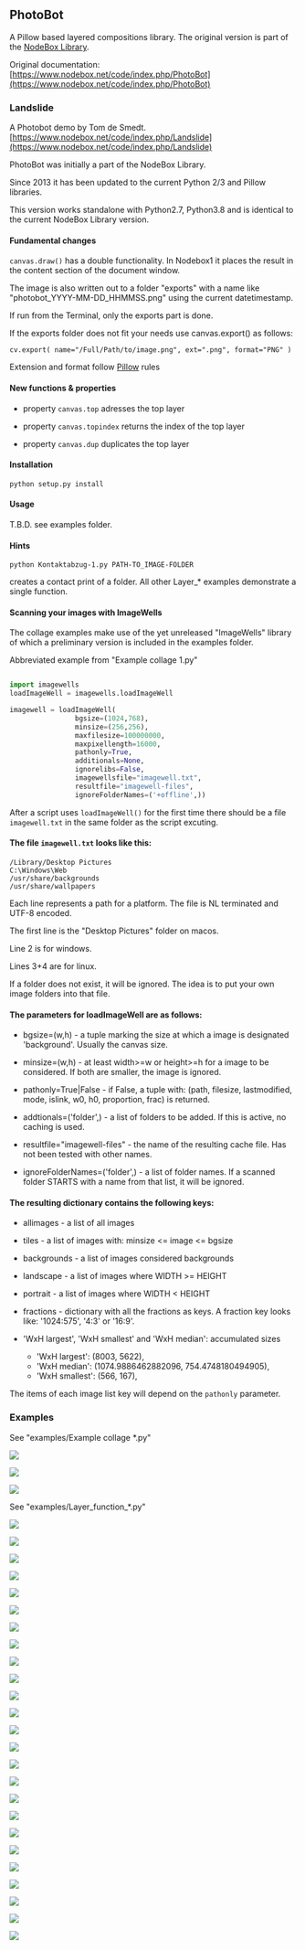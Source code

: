 ## PhotoBot ##

A Pillow based layered compositions library. The original version is part of the [NodeBox Library](https://github.com/karstenw/Library).


Original documentation:
[https://www.nodebox.net/code/index.php/PhotoBot](https://www.nodebox.net/code/index.php/PhotoBot)


### Landslide ###
A Photobot demo by Tom de Smedt.
[https://www.nodebox.net/code/index.php/Landslide](https://www.nodebox.net/code/index.php/Landslide)


PhotoBot was initially a part of the NodeBox Library.

Since 2013 it has been updated to the current Python 2/3 and Pillow libraries.

This version works standalone with Python2.7, Python3.8 and is identical to the current NodeBox Library version.


#### Fundamental changes ####

`canvas.draw()` has a double functionality. In Nodebox1 it places the result in the content section of the document window.

The image is also written out to a folder "exports" with a name like "photobot_YYYY-MM-DD_HHMMSS.png" using the current datetimestamp.

If run from the Terminal, only the exports part is done.

If the exports folder does not fit your needs use canvas.export() as follows:

`cv.export( name="/Full/Path/to/image.png", ext=".png", format="PNG" )`

Extension and format follow [Pillow]() rules



#### New functions & properties ####

- property `canvas.top` adresses the top layer

- property `canvas.topindex` returns the index of the top layer

- property `canvas.dup` duplicates the top layer



#### Installation ####
`python setup.py install`


#### Usage ####

T.B.D. see examples folder.

#### Hints ####

`python Kontaktabzug-1.py PATH-TO_IMAGE-FOLDER`

creates a contact print of a folder. All other Layer_* examples demonstrate a single function.



#### Scanning your images with ImageWells ####

The collage examples make use of the yet unreleased "ImageWells" library of which a preliminary version is included in the examples folder.

Abbreviated example from "Example collage 1.py"

```Python

import imagewells
loadImageWell = imagewells.loadImageWell

imagewell = loadImageWell(
				bgsize=(1024,768),
				minsize=(256,256),
				maxfilesize=100000000,
				maxpixellength=16000,
				pathonly=True,
				additionals=None,
				ignorelibs=False,
				imagewellsfile="imagewell.txt",
				resultfile="imagewell-files",
				ignoreFolderNames=('+offline',))
```


After a script uses `loadImageWell()` for the first time there should be a file `imagewell.txt` in the same folder as the script excuting.


#### The file `imagewell.txt` looks like this: ####

```
/Library/Desktop Pictures
C:\Windows\Web
/usr/share/backgrounds
/usr/share/wallpapers
```
Each line represents a path for a platform. The file is NL terminated and UTF-8 encoded.

The first line is the "Desktop Pictures" folder on macos.

Line 2 is for windows.

Lines 3+4 are for linux.

If a folder does not exist, it will be ignored. The idea is to put your own image folders into that file.



#### The parameters for loadImageWell are as follows: ####

- bgsize=(w,h) - a tuple marking the size at which a image is designated 'background'. Usually the canvas size.

- minsize=(w,h) - at least width>=w or height>=h for a image to be considered. If both are smaller, the image is ignored.

- pathonly=True|False - if False, a tuple with: (path, filesize, lastmodified, mode, islink, w0, h0, proportion, frac) is returned.

- addtionals=('folder',) - a list of folders to be added. If this is active, no caching is used.

- resultfile="imagewell-files" - the name of the resulting cache file. Has not been tested with other names.

- ignoreFolderNames=('folder',) - a list of folder names. If a scanned folder STARTS with a name from that list, it will be ignored.


#### The resulting dictionary contains the following keys: ####


- allimages - a list of all images

- tiles - a list of images with: minsize <= image <= bgsize

- backgrounds - a list of images considered backgrounds

- landscape - a list of images where WIDTH >= HEIGHT

- portrait - a list of images where WIDTH < HEIGHT

- fractions - dictionary with all the fractions as keys. A fraction key looks like: '1024:575', '4:3' or '16:9'. 

- 'WxH largest', 'WxH smallest' and 'WxH median': accumulated sizes

	- 'WxH largest': (8003, 5622),
	- 'WxH median': (1074.9886462882096, 754.4748180494905),
	- 'WxH smallest': (566, 167),

The items of each image list key will depend on the `pathonly` parameter.


### Examples ###

See "examples/Example collage *.py"

![](./demo-images/photobot_2021-06-10_144446.png?raw=True)

![](./demo-images/photobot_2021-06-10_144727.png?raw=True)

![](./demo-images/photobot_2021-06-10_144808.png?raw=True)


See "examples/Layer\_function\_*.py"

![](./demo-images/Layer_function_add_modulo.png?raw=True)

![](./demo-images/Layer_function_add.png?raw=True)

![](./demo-images/Layer_function_autocontrast.png?raw=True)

![](./demo-images/Layer_function_boxblur.png?raw=True)

![](./demo-images/Layer_function_brightness.png?raw=True)

![](./demo-images/Layer_function_color.png?raw=True)

![](./demo-images/Layer_function_contour.png?raw=True)

![](./demo-images/Layer_function_contrast.png?raw=True)

![](./demo-images/Layer_function_difference.png?raw=True)

![](./demo-images/Layer_function_emboss.png?raw=True)

![](./demo-images/Layer_function_enhance_more.png?raw=True)

![](./demo-images/Layer_function_enhance.png?raw=True)

![](./demo-images/Layer_function_find_edges.png?raw=True)

![](./demo-images/Layer_function_flip.png?raw=True)

![](./demo-images/Layer_function_hue.png?raw=True)

![](./demo-images/Layer_function_mask.png?raw=True)

![](./demo-images/Layer_function_multiply.png?raw=True)

![](./demo-images/Layer_function_opacity.png?raw=True)

![](./demo-images/Layer_function_overlay.png?raw=True)

![](./demo-images/Layer_function_posterize.png?raw=True)

![](./demo-images/Layer_function_screen.png?raw=True)

![](./demo-images/Layer_function_select.png?raw=True)

![](./demo-images/Layer_function_solarize.png?raw=True)

![](./demo-images/Layer_function_subtract_modulo.png?raw=True)

![](./demo-images/Layer_function_subtract.png?raw=True)


